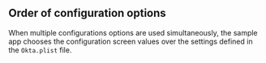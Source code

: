 ## Order of configuration options

When multiple configurations options are used simultaneously, the sample app
chooses the configuration screen values over the settings defined in the
`Okta.plist` file.
